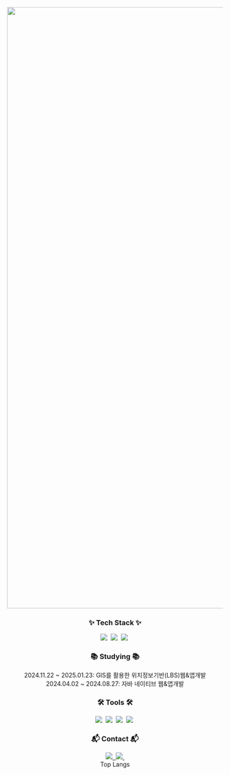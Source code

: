 <div align="center"> <img width="1403" alt="스크린샷 2024-04-23 오후 5 57 42" src="https://github.com/whalswo412/whalswo412/assets/85067234/816bbedb-73cf-441f-9c47-84f6cd0bc043"> </div> <h3 align="center">✨ Tech Stack ✨</h3> <div align="center"> <img src="https://img.shields.io/badge/JAVA-2C2C32.svg?style=for-the-badge&logo=OpenJDK&logoColor=white" />&nbsp <img src="https://img.shields.io/badge/react-2C2C32.svg?style=for-the-badge&logo=react&logoColor=61DAFB" />&nbsp <img src="https://img.shields.io/badge/node.js-2C2C32.svg?style=for-the-badge&logo=nodedotjs&logoColor=green" />&nbsp </div> <div align="center"> </div>
<h3 align="center">📚 Studying 📚</h3> <div align="center"> 2024.11.22 ~ 2025.01.23: GIS를 활용한 위치정보기반(LBS)웹&앱개발<br> 2024.04.02 ~ 2024.08.27: 자바 네이티브 웹&앱개발 </div>
<h3 align="center">🛠 Tools 🛠</h3> <div align="center"> <img src="https://img.shields.io/badge/github-2C2C32.svg?style=for-the-badge&logo=github&logoColor=white" />&nbsp <img src="https://img.shields.io/badge/git-2C2C32.svg?style=for-the-badge&logo=git&logoColor=F05032" />&nbsp <img src="https://img.shields.io/badge/IntelliJ-2C2C32.svg?style=for-the-badge&logo=intellijidea&logoColor=white" />&nbsp <img src="https://img.shields.io/badge/vscode-2C2C32?style=for-the-badge&logo=visualstudiocode&logoColor=007ACC" />&nbsp </div>
<h3 align="center">📬 Contact 📬</h3> <div align="center"> <a href="https://minjae02.tistory.com/"> <img src="https://img.shields.io/badge/Velog-FF5500?style=for-the-badge&logo=tistory&logoColor=white" />&nbsp </a> <a href="mailto:whalswo412@gmail.com/"> <img src="https://img.shields.io/badge/mail-D14836?style=for-the-badge&logo=gmail&logoColor=white" />&nbsp </a> </div>
<div align="center"> Top Langs </div>

